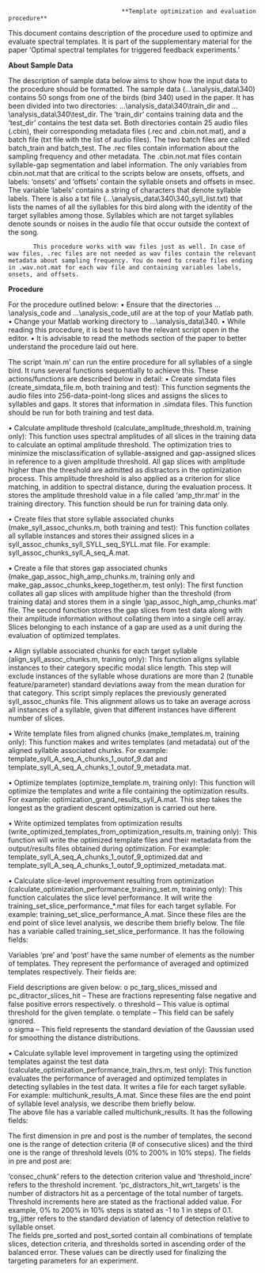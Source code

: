                                     
                                    **Template optimization and evaluation procedure**
This document contains description of the procedure used to optimize and evaluate spectral templates. It is part of the supplementary material for the paper ‘Optimal spectral templates for triggered feedback experiments.’

**About Sample Data**

The description of sample data below aims to show how the input data to the procedure should be formatted. The sample data (…\analysis_data\340) contains 50 songs from one of the birds (bird 340) used in the paper. It has been divided into two directories: …\analysis_data\340\train_dir and …\analysis_data\340\test_dir. The ‘train_dir’ contains training data and the ‘test_dir’ contains the test data set. Both directories contain 25 audio files (.cbin), their corresponding metadata files (.rec and .cbin.not.mat), and a batch file (txt file with the list of audio files). The two batch files are called batch_train and batch_test. The .rec files contain information about the sampling frequency and other metadata. The .cbin.not.mat files contain syllable-gap segmentation and label information. The only variables from cbin.not.mat that are critical to the scripts below are onsets, offsets, and labels: ‘onsets’ and ‘offsets’ contain the syllable onsets and offsets in msec. The variable ‘labels’ contains a string of characters that denote syllable labels.  There is also a txt file (…\analysis_data\340\340_syll_list.txt) that lists the names of all the syllables for this bird along with the identity of the target syllables among those. Syllables which are not target syllables denote sounds or noises in the audio file that occur outside the context of the song.     

           This procedure works with wav files just as well. In case of wav files, .rec files are not needed as wav files contain the relevant metadata about sampling frequency. You do need to create files ending in .wav.not.mat for each wav file and containing variables labels, onsets, and offsets.   
           
**Procedure**

For the procedure outlined below:
•	Ensure that the directories …\analysis_code and …\analysis_code_util are at the top of your Matlab path. 
•	Change your Matlab working directory to …\analysis_data\340. 
•	While reading this procedure, it is best to have the relevant script open in the editor.
•	It is advisable to read the methods section of the paper to better understand the procedure laid out here.

The script ‘main.m’ can run the entire procedure for all syllables of a single bird. It runs several functions sequentially to achieve this. These actions/functions are described below in detail:
•	Create simdata files (create_simdata_file.m, both training and test): This function segments the audio files into 256-data-point-long slices and assigns the slices to syllables and gaps. It stores that information in .simdata files. This function should be run for both training and test data.   

•	Calculate amplitude threshold (calculate_amplitude_threshold.m, training only): This function uses spectral amplitudes of all slices in the training data to calculate an optimal amplitude threshold. The optimization tries to minimize the misclassification of syllable-assigned and gap-assigned slices in reference to a given amplitude threshold. 
All gap slices with amplitude higher than the threshold are admitted as distractors in the optimization process. This amplitude threshold is also applied as a criterion for slice matching, in addition to spectral distance, during the evaluation process. It stores the amplitude threshold value in a file called ‘amp_thr.mat’ in the training directory. This function should be run for training data only.      

•	Create files that store syllable associated chunks (make_syll_assoc_chunks.m, both training and test): This function collates all syllable instances and stores their assigned slices in a syll_assoc_chunks_syll_SYLL_seq_SYLL.mat file. For example:  syll_assoc_chunks_syll_A_seq_A.mat.

•	Create a file that stores gap associated chunks (make_gap_assoc_high_amp_chunks.m, training only and make_gap_assoc_chunks_keep_together.m, test only): The first function collates all gap slices with amplitude higher than the threshold (from training data) and stores them in a single ‘gap_assoc_high_amp_chunks.mat’ file. The second function stores the gap slices from test data along with their amplitude information without collating them into a single cell array. Slices belonging to each instance of a gap are used as a unit during the evaluation of optimized templates.   
     
•	Align syllable associated chunks for each target syllable (align_syll_assoc_chunks.m, training only): This function aligns syllable instances to their category specific modal slice length. This step will exclude instances of the syllable whose durations are more than 2 (tunable feature/parameter) standard deviations away from the mean duration for that category. This script simply replaces the previously generated syll_assoc_chunks file.
     This alignment allows us to take an average across all instances of a syllable, given that different instances have different number of slices.  

•	Write template files from aligned chunks (make_templates.m, training only): This function makes and writes templates (and metadata) out of the aligned syllable associated chunks. For example: template_syll_A_seq_A_chunks_1_outof_9.dat and template_syll_A_seq_A_chunks_1_outof_9_metadata.mat.   

•	Optimize templates (optimize_template.m, training only):  This function will optimize the templates and write a file containing the optimization results. For example:  optimization_grand_results_syll_A.mat. This step takes the longest as the gradient descent optimization is carried out here.   

•	Write optimized templates from optimization results (write_optimized_templates_from_optimization_results.m, training only):  This function will write the optimized template files and their metadata from the output/results files obtained during optimization. For example: template_syll_A_seq_A_chunks_1_outof_9_optimized.dat and template_syll_A_seq_A_chunks_1_outof_9_optimized_metadata.mat. 

•	Calculate slice-level improvement resulting from optimization (calculate_optimization_performance_training_set.m, training only): This function calculates the slice level performance. It will write the training_set_slice_performance_*.mat files for each target syllable. For example: training_set_slice_performance_A.mat. Since these files are the end point of slice level analysis, we describe them briefly below. The file has a variable called training_set_slice_performance. It has the following fields:    
 
Variables ‘pre’ and ‘post’ have the same number of elements as the number of templates. They represent the performance of averaged and optimized templates respectively. Their fields are:
 
Field descriptions are given below:
o	pc_targ_slices_missed and pc_ditractor_slices_hit – These are fractions representing false negative and false positive errors respectively. 
o	threshold – This value is optimal threshold for the given template.
o	template – This field can be safely ignored.  
o	sigma – This field represents the standard deviation of the Gaussian used for smoothing the distance distributions. 

•	Calculate syllable level improvement in targeting using the optimized templates against the test data (calculate_optimization_performance_train_thrs.m, test only):  This function evaluates the performance of averaged and optimized templates in detecting syllables in the test data. It writes a file for each target syllable. For example: multichunk_results_A.mat. Since these files are the end point of syllable level analysis, we describe them briefly below.       
 The above file has a variable called multichunk_results. It has the following fields:
 
The first dimension in pre and post is the number of templates, the second one is the range of detection criteria (# of consecutive slices) and the third one is the range of threshold levels (0% to 200% in 10% steps). The fields in pre and post are:
  
‘consec_chunk’ refers to the detection criterion value and ‘threshold_incre’ refers to the threshold increment. ‘pc_distractors_hit_wrt_targets’ is the number of distractors hit as a percentage of the total number of targets. Threshold increments here are stated as the fractional added value. For example, 0% to 200% in 10% steps is stated as -1 to 1 in steps of 0.1. trg_jitter refers to the standard deviation of latency of detection relative to syllable onset.    
The fields pre_sorted and post_sorted contain all combinations of template slices, detection criteria, and thresholds  sorted in ascending order of the balanced error. These values can be directly used for finalizing the targeting parameters for an experiment.   
  

